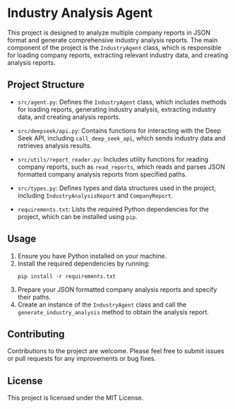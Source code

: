 # Industry Analysis Agent

This project is designed to analyze multiple company reports in JSON format and generate comprehensive industry analysis reports. The main component of the project is the `IndustryAgent` class, which is responsible for loading company reports, extracting relevant industry data, and creating analysis reports.

## Project Structure

- `src/agent.py`: Defines the `IndustryAgent` class, which includes methods for loading reports, generating industry analysis, extracting industry data, and creating analysis reports.
  
- `src/deepseek/api.py`: Contains functions for interacting with the Deep Seek API, including `call_deep_seek_api`, which sends industry data and retrieves analysis results.
  
- `src/utils/report_reader.py`: Includes utility functions for reading company reports, such as `read_reports`, which reads and parses JSON formatted company analysis reports from specified paths.
  
- `src/types.py`: Defines types and data structures used in the project, including `IndustryAnalysisReport` and `CompanyReport`.

- `requirements.txt`: Lists the required Python dependencies for the project, which can be installed using `pip`.

## Usage

1. Ensure you have Python installed on your machine.
2. Install the required dependencies by running:
   ```
   pip install -r requirements.txt
   ```
3. Prepare your JSON formatted company analysis reports and specify their paths.
4. Create an instance of the `IndustryAgent` class and call the `generate_industry_analysis` method to obtain the analysis report.

## Contributing

Contributions to the project are welcome. Please feel free to submit issues or pull requests for any improvements or bug fixes.

## License

This project is licensed under the MIT License.